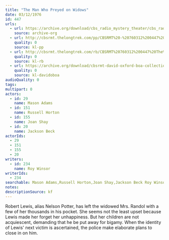 ```yaml
---
title: "The Man Who Preyed on Widows"
date: 03/12/1976
id: 447
urls: 
  - url: https://archive.org/download/cbs_radio_mystery_theater/cbs_radio_mystery_theater-0401-0450.zip/cbs_radio_mystery_theater-0401-0450%2Fcbsrmt_0447_the_man_who_preyed_on_widows.mp3
    source: archive-org
  - url: http://cbsrmt.thelongtrek.com/pp/CBSRMT%20-%20760312%200447%20The%20Man%20Who%20Preyed%20on%20Widows_pp.mp3
    quality: 0
    source: kl-pp
  - url: http://cbsrmt.thelongtrek.com/rb/CBSRMT%20760312%200447%20The%20Man%20Who%20Preyed%20on%20Widows_wuwm%20recorded%207_30_76.mp3
    quality: 0
    source: kl-rb
  - url: https://archive.org/download/cbsrmt-david-oxford-boa-collection/CBSRMT-760312-0447-repeated-760730-The-Man-Who-Preyed-on-Widows-(128-44)_WUWM-FM-{BoA}.mp3
    quality: 0
    source: kl-davidoboa
audioQuality: 0
tags: 
multipart: 0
actors:  
  - id: 29
    name: Mason Adams  
  - id: 151
    name: Russell Horton  
  - id: 155
    name: Joan Shay  
  - id: 20
    name: Jackson Beck
actorIds:  
  - 29  
  - 151  
  - 155  
  - 20
writers:  
  - id: 234
    name: Roy Winsor
writerIds:  
  - 234
searchable: Mason Adams,Russell Horton,Joan Shay,Jackson Beck Roy Winsor
notes: 
descriptionSource: kf
---
```

Robert Lewis, alias Nelson Potter, has left the widowed Mrs. Randol with a few of her thousands in his pocket. She seems not the least upset because Lewis made her forget her unhappiness. But her children are not acquiescent, demanding that he be put away for bigamy. When the identity of Lewis' next victim is ascertained, the police make elaborate plans to close in on him.